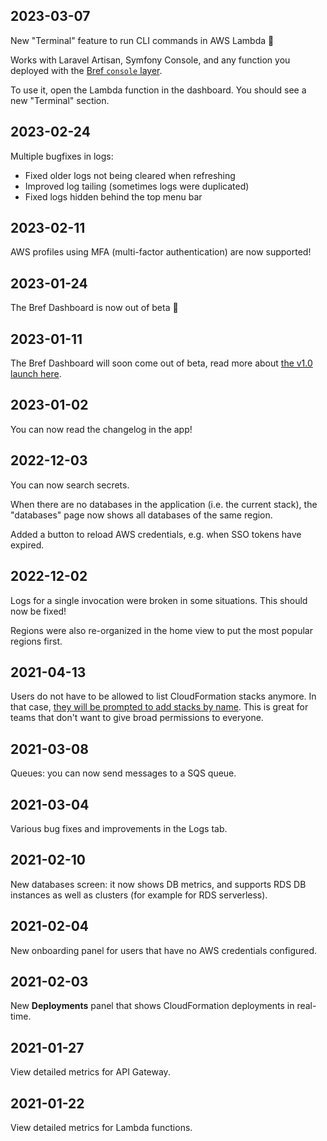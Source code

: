 ## 2023-03-07

New "Terminal" feature to run CLI commands in AWS Lambda 🎉

Works with Laravel Artisan, Symfony Console, and any function you deployed with the [Bref `console` layer](https://bref.sh/docs/runtimes/console.html).

To use it, open the Lambda function in the dashboard. You should see a new "Terminal" section.

## 2023-02-24

Multiple bugfixes in logs:

- Fixed older logs not being cleared when refreshing
- Improved log tailing (sometimes logs were duplicated)
- Fixed logs hidden behind the top menu bar

## 2023-02-11

AWS profiles using MFA (multi-factor authentication) are now supported!

## 2023-01-24

The Bref Dashboard is now out of beta 🎉

## 2023-01-11

The Bref Dashboard will soon come out of beta, read more about [the v1.0 launch here](https://github.com/brefphp/dashboard/blob/main/Launch.md).

## 2023-01-02

You can now read the changelog in the app!

## 2022-12-03

You can now search secrets.

When there are no databases in the application (i.e. the current stack), the "databases" page now shows all databases of the same region.

Added a button to reload AWS credentials, e.g. when SSO tokens have expired.

## 2022-12-02

Logs for a single invocation were broken in some situations. This should now be fixed!

Regions were also re-organized in the home view to put the most popular regions first.

## 2021-04-13

Users do not have to be allowed to list CloudFormation stacks anymore. In that case, [they will be prompted to add stacks by name](https://twitter.com/matthieunapoli/status/1382017987939553280). This is great for teams that don't want to give broad permissions to everyone.

## 2021-03-08

Queues: you can now send messages to a SQS queue.

## 2021-03-04

Various bug fixes and improvements in the Logs tab.

## 2021-02-10

New databases screen: it now shows DB metrics, and supports RDS DB instances as well as clusters (for example for RDS serverless).

## 2021-02-04

New onboarding panel for users that have no AWS credentials configured.

## 2021-02-03

New **Deployments** panel that shows CloudFormation deployments in real-time.

## 2021-01-27

View detailed metrics for API Gateway.

## 2021-01-22

View detailed metrics for Lambda functions.
